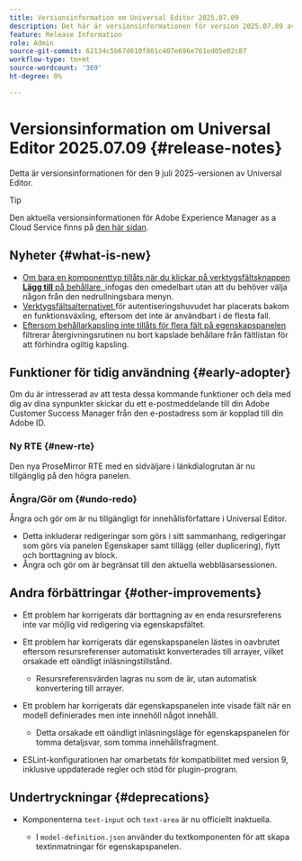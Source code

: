 ```yaml
---
title: Versionsinformation om Universal Editor 2025.07.09
description: Det här är versionsinformationen för version 2025.07.09 av Universal Editor.
feature: Release Information
role: Admin
source-git-commit: 62134c5b67d610f801c407e696e761ed05e02c87
workflow-type: tm+mt
source-wordcount: '369'
ht-degree: 0%

---
```



# Versionsinformation om Universal Editor 2025.07.09 {#release-notes}

Detta är versionsinformationen för den 9 juli 2025-versionen av Universal Editor.

>[!TIP]
>
>Den aktuella versionsinformationen för Adobe Experience Manager as a Cloud Service finns på [den här sidan](/help/release-notes/release-notes-cloud/release-notes-current.md).

## Nyheter {#what-is-new}

* [Om bara en komponenttyp tillåts när du klickar på verktygsfältsknappen **Lägg till** på behållare, ](/help/sites-cloud/authoring/universal-editor/authoring.md#adding-components) infogas den omedelbart utan att du behöver välja någon från den nedrullningsbara menyn.
* [Verktygsfältsalternativet ](/help/sites-cloud/authoring/universal-editor/navigation.md#autentication-settings) för autentiseringshuvudet har placerats bakom en funktionsväxling, eftersom det inte är användbart i de flesta fall.
* [Eftersom behållarkapsling inte tillåts för flera fält på egenskapspanelen ](/help/implementing/universal-editor/field-types.md#fields) filtrerar återgivningsrutinen nu bort kapslade behållare från fältlistan för att förhindra ogiltig kapsling.

## Funktioner för tidig användning {#early-adopter}

Om du är intresserad av att testa dessa kommande funktioner och dela med dig av dina synpunkter skickar du ett e-postmeddelande till din Adobe Customer Success Manager från den e-postadress som är kopplad till din Adobe ID.

### Ny RTE {#new-rte}

Den nya ProseMirror RTE med en sidväljare i länkdialogrutan är nu tillgänglig på den högra panelen.

### Ångra/Gör om {#undo-redo}

Ångra och gör om är nu tillgängligt för innehållsförfattare i Universal Editor.

* Detta inkluderar redigeringar som görs i sitt sammanhang, redigeringar som görs via panelen Egenskaper samt tillägg (eller duplicering), flytt och borttagning av block.
* Ångra och gör om är begränsat till den aktuella webbläsarsessionen.

## Andra förbättringar {#other-improvements}

* Ett problem har korrigerats där borttagning av en enda resursreferens inte var möjlig vid redigering via egenskapsfältet.
* Ett problem har korrigerats där egenskapspanelen lästes in oavbrutet eftersom resursreferenser automatiskt konverterades till arrayer, vilket orsakade ett oändligt inläsningstillstånd.

   * Resursreferensvärden lagras nu som de är, utan automatisk konvertering till arrayer.

* Ett problem har korrigerats där egenskapspanelen inte visade fält när en modell definierades men inte innehöll något innehåll.

   * Detta orsakade ett oändligt inläsningsläge för egenskapspanelen för tomma detaljsvar, som tomma innehållsfragment.

* ESLint-konfigurationen har omarbetats för kompatibilitet med version 9, inklusive uppdaterade regler och stöd för plugin-program.

## Undertryckningar {#deprecations}

* Komponenterna `text-input` och `text-area` är nu officiellt inaktuella.

   * I `model-definition.json` använder du textkomponenten för att skapa textinmatningar för egenskapspanelen.
